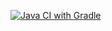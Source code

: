 [![Java CI with Gradle](https://github.com/KsuxaPoshekhova/Restt/actions/workflows/gradle.yml/badge.svg)](https://github.com/KsuxaPoshekhova/Restt/actions/workflows/gradle.yml)
